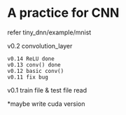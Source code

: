 # A practice for CNN

refer tiny_dnn/example/mnist

v0.2 convolution_layer

    v0.14 ReLU done
    v0.13 conv() done
    v0.12 basic conv()
    v0.11 fix bug
v0.1 train file & test file read

*maybe write cuda version